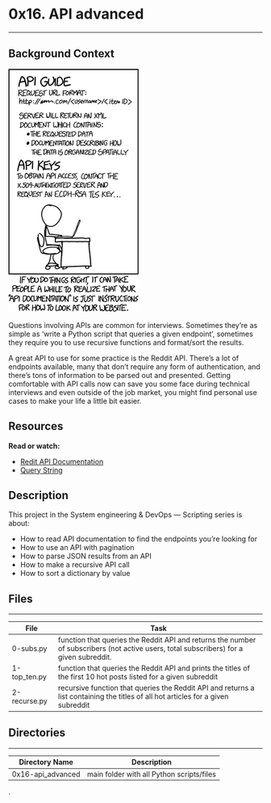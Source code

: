 # 0x16. API advanced

---

## Background Context

![API GUIDE](./api-guide.png)

Questions involving APIs are common for interviews. Sometimes they’re as simple as ‘write a Python script that queries a given endpoint’, sometimes they require you to use recursive functions and format/sort the results.

A great API to use for some practice is the Reddit API. There’s a lot of endpoints available, many that don’t require any form of authentication, and there’s tons of information to be parsed out and presented. Getting comfortable with API calls now can save you some face during technical interviews and even outside of the job market, you might find personal use cases to make your life a little bit easier.


## Resources

**Read or watch:**

- [Redit API Documentation](https://www.reddit.com/dev/api/)
- [Query String](https://en.wikipedia.org/wiki/Query_string)

## Description

This project in the System engineering & DevOps ― Scripting series is about:
* How to read API documentation to find the endpoints you’re looking for
* How to use an API with pagination
* How to parse JSON results from an API
* How to make a recursive API call
* How to sort a dictionary by value

## Files
---
File|Task
---|---
0-subs.py | function that queries the Reddit API and returns the number of subscribers (not active users, total subscribers) for a given subreddit.
1-top_ten.py | function that queries the Reddit API and prints the titles of the first 10 hot posts listed for a given subreddit
2-recurse.py | recursive function that queries the Reddit API and returns a list containing the titles of all hot articles for a given subreddit

## Directories
---
Directory Name | Description
---|---
0x16-api_advanced | main folder with all Python scripts/files


.